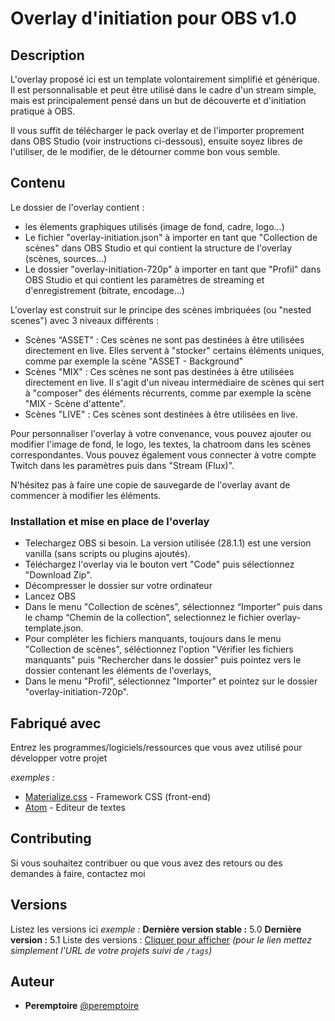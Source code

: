 # Overlay d'initiation pour OBS v1.0


## Description

L'overlay proposé ici est un template volontairement simplifié et générique. Il est personnalisable et peut être utilisé dans le cadre d'un stream simple, mais est principalement pensé dans un but de découverte et d'initiation pratique à OBS.

Il vous suffit de télécharger le pack overlay et de l'importer proprement dans OBS Studio (voir instructions ci-dessous), ensuite soyez libres de l'utiliser, de le modifier, de le détourner comme bon vous semble.


## Contenu

Le dossier de l'overlay contient : 
- les élements graphiques utilisés (image de fond, cadre, logo...)
- Le fichier "overlay-initiation.json" à importer en tant que "Collection de scènes" dans OBS Studio et qui contient la structure de l'overlay (scènes, sources...)
- Le dossier "overlay-initiation-720p" à importer en tant que "Profil" dans OBS Studio et qui contient les paramètres de streaming et d'enregistrement (bitrate, encodage...)

L'overlay est construit sur le principe des scènes imbriquées (ou "nested scenes") avec 3 niveaux différents : 

- Scènes “ASSET” : Ces scènes ne sont pas destinées à être utilisées directement en live. Elles servent à "stocker" certains éléments uniques, comme par exemple la scène "ASSET - Background"
- Scènes "MIX" : Ces scènes ne sont pas destinées à être utilisées directement en live. Il s'agit d'un niveau intermédiaire de scènes qui sert à "composer" des éléments récurrents, comme par exemple la scène "MIX - Scène d'attente".
- Scènes "LIVE" : Ces scènes sont destinées à être utilisées en live. 

Pour personnaliser l'overlay à votre convenance, vous pouvez ajouter ou modifier l'image de fond, le logo, les textes, la chatroom dans les scènes correspondantes. Vous pouvez également vous connecter à votre compte Twitch dans les paramètres puis dans "Stream (Flux)".

N'hésitez pas à faire une copie de sauvegarde de l'overlay avant de commencer à modifier les éléments.


### Installation et mise en place de l'overlay
- Telechargez OBS si besoin. La version utilisée (28.1.1) est une version vanilla (sans scripts ou plugins ajoutés).
- Téléchargez l'overlay via le bouton vert "Code" puis sélectionnez "Download Zip".
- Décompresser le dossier sur votre ordinateur
- Lancez OBS
- Dans le menu "Collection de scènes”, sélectionnez “Importer” puis dans le champ “Chemin de la collection”, selectionnez le fichier overlay-template.json. 
- Pour compléter les fichiers manquants, toujours dans le menu "Collection de scènes", séléctionnez l'option "Vérifier les fichiers manquants" puis "Rechercher dans le dossier" puis pointez vers le dossier contenant les éléments de l'overlays,
- Dans le menu "Profil", sélectionnez "Importer" et pointez sur le dossier "overlay-initiation-720p".


## Fabriqué avec

Entrez les programmes/logiciels/ressources que vous avez utilisé pour développer votre projet

_exemples :_
* [Materialize.css](http://materializecss.com) - Framework CSS (front-end)
* [Atom](https://atom.io/) - Editeur de textes

## Contributing

Si vous souhaitez contribuer ou que vous avez des retours ou des demandes à faire, contactez moi 

## Versions
Listez les versions ici 
_exemple :_
**Dernière version stable :** 5.0
**Dernière version :** 5.1
Liste des versions : [Cliquer pour afficher](https://github.com/your/project-name/tags)
_(pour le lien mettez simplement l'URL de votre projets suivi de ``/tags``)_

## Auteur
* **Peremptoire** [@peremptoire](https://twitter.com/peremptoire)
